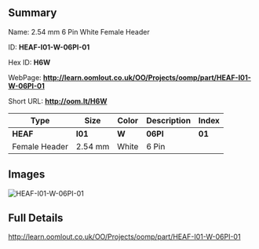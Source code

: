 

## Summary
 
Name:  2.54 mm 6 Pin White Female Header 

ID: __HEAF-I01-W-06PI-01__

Hex ID: __H6W__

WebPage: __http://learn.oomlout.co.uk/OO/Projects/oomp/part/HEAF-I01-W-06PI-01__

Short URL: __http://oom.lt/H6W__


| Type   | Size   | Color   | Description   | Index   |    
| ----- | ------   | ------   | -----   | ----   |    
| __HEAF__   					| __I01__   					| __W__    						| __06PI__    					| __01__ |    
| Female Header		| 2.54 mm	| White		| 6 Pin	| 	|

## Images
![HEAF-I01-W-06PI-01](http://oomlout.com/oomp-gen/parts/HEAF-I01-W-06PI-01/HEAF-I01-W-06PI-01_420.jpg)

## Full Details

 http://learn.oomlout.co.uk/OO/Projects/oomp/part/HEAF-I01-W-06PI-01

